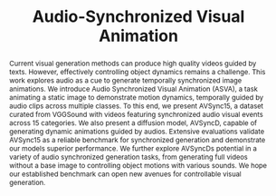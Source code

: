 ---
id:             2024-asva
title:          "Audio-Synchronized Visual Animation"
authors:        [Lin, Shentong, Yijing Zhang, Me]
venue:          European Conference on Computer Vision (ECCV), 2024.
year:           "2024-03"
thumbnail:      assets/publications/2024-asva/agva.gif
bibtex:         "@InProceedings{zhang2024asva,<br>&emsp;title={Audio-Synchronized Visual Animation},<br>&emsp;author={Lin Zhang, Shentong Mo, Yijing Zhang, Pedro Morgado},<br>&emsp;booktitle={European Conference on Computer Vision (ECCV)},<br>&emsp;year={2024}<br>&emsp;}"
links:
    paper:      https://arxiv.org/abs/2403.05659
    bibtex:     assets/publications/2024-asva/ref.txt
    code:       https://github.com/lzhangbj/ASVA
    website:    https://lzhangbj.github.io/projects/asva/asva.html

layout: project
short_title: Audio-Synchronized Visual Animation
abstract: "Current visual generation methods can produce high quality videos guided by texts. However, effectively controlling object dynamics remains a challenge. This work explores audio as a cue to generate temporally synchronized image animations. We introduce Audio Synchronized Visual Animation (ASVA), a task animating a static image to demonstrate motion dynamics, temporally guided by audio clips across multiple classes. To this end, we present AVSync15, a dataset curated from VGGSound with videos featuring synchronized audio visual events across 15 categories. We also present a diffusion model, AVSyncD, capable of generating dynamic animations guided by audios. Extensive evaluations validate AVSync15 as a reliable benchmark for synchronized generation and demonstrate our models superior performance. We further explore AVSyncDs potential in a variety of audio synchronized generation tasks, from generating full videos without a base image to controlling object motions with various sounds. We hope our established benchmark can open new avenues for controllable visual generation."
video_embed:    https://youtu.be/Z8IW09yggRk
---